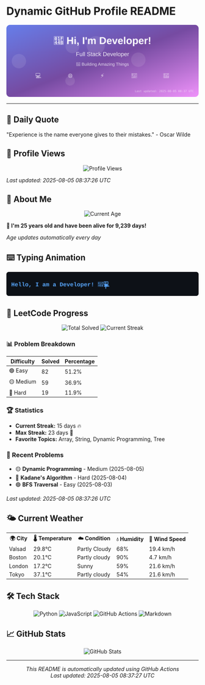 # Dynamic GitHub Profile README

<!-- HEADER-START -->
<p align="center">
    <img src="./assets/header.svg" alt="Profile Header" />
</p>

---

<!-- HEADER-END -->

<!-- QUOTES-START -->
## 💭 Daily Quote

"Experience is the name everyone gives to their mistakes." - Oscar Wilde

<!-- QUOTES-END -->

<!-- VISITOR-COUNTER-START -->
## 👀 Profile Views

<p align="center">
    <img src="https://img.shields.io/badge/Profile%20Views-325-blue?style=for-the-badge&logo=eye&logoColor=white" alt="Profile Views">
</p>

*Last updated: 2025-08-05 08:37:26 UTC*

<!-- VISITOR-COUNTER-END -->

<!-- AGE-START -->
## 🎂 About Me

<p align="center">
    <img src="https://img.shields.io/badge/Age-25%20years%203%20months%2017%20days-brightgreen?style=for-the-badge&logo=calendar&logoColor=white" alt="Current Age">
</p>

**🌟 I'm 25 years old and have been alive for 9,239 days!**

*Age updates automatically every day*

<!-- AGE-END -->

<!-- TYPING-ANIMATION-START -->
## ⌨️ Typing Animation

<p align="center">
    <img src="./assets/typing_animation.svg" alt="Typing Animation" />
</p>

<!-- TYPING-ANIMATION-END -->

<!-- LEETCODE-START -->
## 🧩 LeetCode Progress

<p align="center">
    <img src="https://img.shields.io/badge/Total%20Solved-160-brightgreen?style=for-the-badge&logo=leetcode&logoColor=white" alt="Total Solved">
    <img src="https://img.shields.io/badge/Current%20Streak-15%20days-orange?style=for-the-badge&logo=fire&logoColor=white" alt="Current Streak">
</p>

### 📊 Problem Breakdown

| Difficulty | Solved | Percentage |
|------------|--------|------------|
| 🟢 Easy | 82 | 51.2% |
| 🟡 Medium | 59 | 36.9% |
| 🔴 Hard | 19 | 11.9% |

### 🏆 Statistics
- **Current Streak:** 15 days 🔥
- **Max Streak:** 23 days 🏅
- **Favorite Topics:** Array, String, Dynamic Programming, Tree

### 📝 Recent Problems
- 🟡 **Dynamic Programming** - Medium (2025-08-05)
- 🔴 **Kadane's Algorithm** - Hard (2025-08-04)
- 🟢 **BFS Traversal** - Easy (2025-08-03)

*Last updated: 2025-08-05 08:37:26 UTC*

<!-- LEETCODE-END -->

<!-- WEATHER-START -->
## 🌤️ Current Weather

<table>
<tr>
    <th>🌍 City</th>
    <th>🌡️ Temperature</th>
    <th>☁️ Condition</th>
    <th>💧 Humidity</th>
    <th>💨 Wind Speed</th>
</tr>
<tr>
    <td>Valsad</td>
    <td>29.8°C</td>
    <td>Partly Cloudy</td>
    <td>68%</td>
    <td>19.4 km/h</td>
</tr>
<tr>
    <td>Boston</td>
    <td>20.1°C</td>
    <td>Partly cloudy</td>
    <td>90%</td>
    <td>4.7 km/h</td>
</tr>
<tr>
    <td>London</td>
    <td>17.2°C</td>
    <td>Sunny</td>
    <td>59%</td>
    <td>21.6 km/h</td>
</tr>
<tr>
    <td>Tokyo</td>
    <td>37.1°C</td>
    <td>Partly cloudy</td>
    <td>54%</td>
    <td>21.6 km/h</td>
</tr>
</table>
<!-- WEATHER-END -->

## 🛠️ Tech Stack

<p align="center">
    <img src="https://img.shields.io/badge/Python-3776AB?style=for-the-badge&logo=python&logoColor=white" alt="Python">
    <img src="https://img.shields.io/badge/JavaScript-F7DF1E?style=for-the-badge&logo=javascript&logoColor=black" alt="JavaScript">
    <img src="https://img.shields.io/badge/GitHub%20Actions-2088FF?style=for-the-badge&logo=github-actions&logoColor=white" alt="GitHub Actions">
    <img src="https://img.shields.io/badge/Markdown-000000?style=for-the-badge&logo=markdown&logoColor=white" alt="Markdown">
</p>

## 📈 GitHub Stats

<p align="center">
    <img src="https://github-readme-stats.vercel.app/api?username=ambicuity&show_icons=true&theme=radical" alt="GitHub Stats">
</p>

---

<p align="center">
    <i>This README is automatically updated using GitHub Actions</i><br>
    <i>Last updated: 2025-08-05 08:37:27 UTC</i>
</p>
